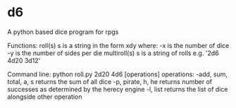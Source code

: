 d6
==

A python based dice program for rpgs

Functions:
roll(s)
    s is a string in the form xdy where:
      -x is the number of dice
      -y is the number of sides per die
multiroll(s)
    s is a string of rolls
      e.g. '2d6 4d20 3d12'

Command line:
python roll.py 2d20 4d6 [operations]
    operations:
      -add, sum, total, a, s
          returns the sum of all dice
      -p, pirate, h, he
          returns number of successes as determined by the herecy engine
      -l, list
          returns the list of dice alongside other operation
